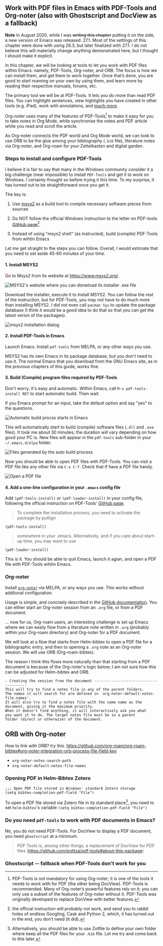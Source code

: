 ## Work with PDF files in Emacs with PDF-Tools and Org-noter (also with Ghostscript and DocView as a fallback)

**Note** In August 2020, while I was ~~writing this chapter~~ putting it on the side, a new version of Emacs was released: 27.1. Most of the settings of this chapter were done with using 26.3, but later finalized with 27.1. I do not believe this will materially change anything demonstrated here, but I thought I should make it explicit.

In this chapter, we will be looking at tools to let you work with PDF files within Emacs: namely, PDF-Tools, Org-noter, and ORB. The focus is how we can install them, and get them to work together. Once that’s done, you are good to start roaming on your own by using them, and learn more by reading their respective manuals, forums, etc.

The primary tool we will be at PDF-Tools. It lets you do more than read PDF files. You can highlight sentences, view highlights you have created in other tools (e.g. iPad), work with annotations, and [much more](https://github.com/politza/pdf-tools#features).

Org-noter uses many of the features of PDF-Tools[^3] to make it easy for you to take notes in Org Mode, while synchronise the notes and PDF article while you read and scroll the article. 

As Org-noter connects the PDF world and Org Mode world, we can look to use ORB to be the glue among your bibliography (`.bib` file), literature notes via Org-noter, and Org-roam for your Zettelkasten and digital garden. 

[^3]: PDF-Tools is not mandatory for using Org-noter; it is one of the tools it needs to work with for PDF (the other being DocView). PDF-Tools is recommended. Many of Org-noter’s powerful features rely on it; you can only use a subset of the features of Org-noter without it. PDF-Tools was originally developed to replace DocView with better features.

### Steps to install and configure PDF-Tools

I believe it is fair to say that many in the Windows community consider it a big challenge (near impossible) to install `PDF-Tools` and get it to work on Windows. I certainly thought so before trying it this time. To my surprise, it has turned out to be straightforward once you get it.

The key is:
1. Use [msys2](https://www.msys2.org/) as a build tool to compile necessary software pieces from sources

2. Do NOT follow the official Windows instruction to the letter on PDF-tools [GitHub page](https://github.com/politza/pdf-tools)[^1]

3. Instead of using "msys2 shell" (as instructed), build (compile) PDF-Tools from wihtin Emacs

[^1]: the official instruction will probably not work, and send you to rabbit holes of endless Googling, Cask and Python 2, which, it has turned out in the end, you don’t need (it did). 

Let me get straight to the steps you can follow. Overall, I would estimate that you need to set aside 45-60 minutes of your time. 

#### 1. Install MSYS2 

Go to Msys2 from its website at https://www.msys2.org/.

![MSYS2's website where you can donwload its installer .exe file](./images/2020-07-30_8-19-11.png)

Download the installer, execute it to install MSYS2. You can follow the rest of the instruction, but for PDF-Tools, you may not have to do much more than installing MSYS2. I did not even call `pacman Syu` to update the package database (I think it would be a good idea to do that so that you can get the latest verion of the packages).
    
![msys2 installation dialog](./images/2020-07-30_8-09-58.png)

#### 2. Install PDF-Tools in Emacs

Launch Emacs. Install `pdf-tools` from MELPA, or any other ways you use.

MSYS2 has its own Emacs in its package database, but you don't need to use it. The normal Emacs that you download from the GNU Emacs site, as in the previous chapters of this guide, works fine.

#### 3. Build (Compile) program files required by PDF-Tools

Don't worry, it's easy and automatic. Within Emacs, call `M-x pdf-tools-install RET` to start automatic build. Then wait.

If you Emacs prompt for an input, take the default option and say "yes" to the questions.

![Automatic build procss starts in Emacs](./images/2020-07-30_8-14-57.png)

This will automatically start to build (compile) software files (`.dll` and `.exe` files). It took me about 30 minutes; the duration will vary depending on how good your PC is. New files will appear in the `pdf-tools` sub-folder in your `~/.emacs.d/elpa` folder.

![Files generated by the auto build process](./images/2020-07-30_8-54-40.png)

Now you should be able to open PDF files with PDF-Tools. You can visit a PDF file like any other file via `C-x C-f`. Check that if have a PDF file handy.

![Open a PDF file](./images/2020-09-16_21-33-55.png)

#### 4. Add a one-line configuration in your `.emacs` config file

Add `(pdf-tools-install)` or `(pdf-loader-install)` in your config file, following the official instruction on PDF-Tools' [GitHub page](https://github.com/politza/pdf-tools#installing).

> To complete the installation process, you need to activate the package by puttign

```
(pdf-tools-install)
```

> somewhere in your .emacs. Alternatively, and if you care about start-up time, you may want to use

```
(pdf-loader-install)
```

This is it. You should be able to quit Emacs, launch it agian, and open a PDF file with PDF-Tools wihtin Emacs.

### Org-noter

Install [`org-noter`](https://github.com/weirdNox/org-noter) via MELPA, or any ways you use. This works without addtional configuration.

Usage is simple, and concisely described in the [GitHub documentation](https://github.com/weirdNox/org-noter#usage). You can either start an Org-noter session from an `.org` file, or from a PDF document.

... now for us, Org-roam users, an interesting challenge is set up Emacs where we can easily flow from a literature note written in `.org` (probably within your Org-roam directory) and Org-noter for a PDF document.

We will look at a flow that starts from Helm-bibtex to open a PDF file for a bibliographic entry, and then to opening a `.org` note as an Org-noter session. We will use ORB (Org-roam-bibtex).

The reason I think this flows more naturally than that starting from a PDF document is because of the Org-noter's logic below; I am not sure how this can be adjusted for Helm-bibtex and ORB.

```
- Creating the session from the document ---------------------------------------
This will try to find a notes file in any of the parent folders.
The names it will search for are defined in `org-noter-default-notes-file-names'.
It will also try to find a notes file with the same name as the
document, giving it the maximum priority.
When it doesn't find anything, it will interactively ask you what
you want it to do. The target notes file must be in a parent
folder (direct or otherwise) of the document.
```

## ORB with Org-noter

How to link with ORB? 
try this.
https://github.com/org-roam/org-roam-bibtex#org-noter-integration-orb-process-file-field-key
- `org-noter-notes-search-path`
- `org-noter-default-notes-file-names`

### Opening PDF in Helm-Bibtex Zotero 

```
;;; Open PDF file stored in Windows' standard Zotero storage
(setq bibtex-completion-pdf-field "File")
```

To open a PDF file stored via Zotero file in its standard place[^2], you need to set `helm-bibtex`'s variable `(setq bibtex-completion-pdf-field "File")`

[^2]: Alternatively, you should be able to use Zotfile to define your own folder where keep all the PDF files for your `.bib` file. Let me try and come back to this later.

### Do you need `pdf-tools` to work with PDF documents in Emacs?

No, you do not need PDF-Tools. 
For DocView to display a PDF document, you need `ghostscript` at a minimum. 

> PDF Tools is, among other things, a replacement of DocView for PDF files (https://github.com/politza/pdf-tools#about-this-package)


### Ghostscript -- fallback when PDF-Tools don't work for you
